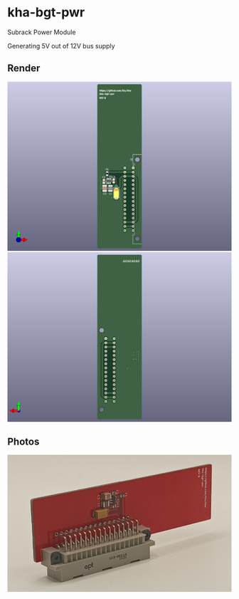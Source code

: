 # kha-bgt-pwr

Subrack Power Module

Generating 5V out of 12V bus supply

## Render

<img src="kha-bgt-pwr-render-front.png" width="800"/>

<img src="kha-bgt-pwr-render-back.png" width="800"/>

## Photos

<img src="kha-bgt-pwr-photo.jpg" width="800"/>
